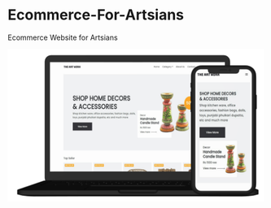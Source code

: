 # Ecommerce-For-Artsians
Ecommerce Website for Artsians

![image](https://github.com/SNH-CODING/Personal-Portfolio/blob/main/portfolio/public/assets/projects/ecommerce_artisans-2.png)
